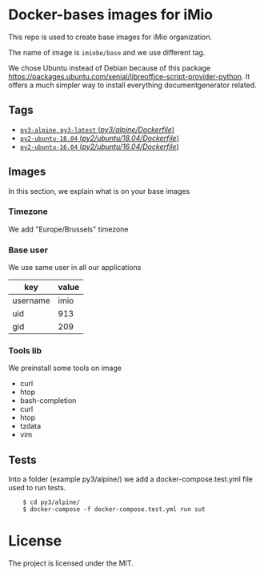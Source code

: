# Docker-bases images for iMio

This repo is used to create base images for iMio organization.

The name of image is `imiobe/base` and we use different tag.

We chose Ubuntu instead of Debian because of this package https://packages.ubuntu.com/xenial/libreoffice-script-provider-python.
It offers a much simpler way to install everything documentgenerator related.

## Tags

- [`py3-alpine`, `py3-latest` (*py3/alpine/Dockerfile*)](https://github.com/imio/docker-bases/blob/master/py3/alpine/Dockerfile)
- [`py2-ubuntu-18.04` (*py2/ubuntu/18.04/Dockerfile*)](https://github.com/imio/docker-bases/blob/master/py2/ubuntu/18.04/Dockerfile)
- [`py2-ubuntu-16.04` (*py2/ubuntu/16.04/Dockerfile*)](https://github.com/imio/docker-bases/blob/master/py2/ubuntu/16.04/Dockerfile)

## Images
In this section, we explain what is on your base images

### Timezone
We add "Europe/Brussels" timezone

### Base user
We use same user in all our applications

| key      | value |
|----------|-------|
| username | imio  |
| uid      | 913   |
| gid      | 209   |


### Tools lib
We preinstall some tools on image
- curl
- htop
- bash-completion
- curl
- htop
- tzdata
- vim

## Tests
Into a folder (example py3/alpine/) we add a docker-compose.test.yml file used to run tests.
```
    $ cd py3/alpine/
    $ docker-compose -f docker-compose.test.yml run sut
```

# License

The project is licensed under the MIT.
